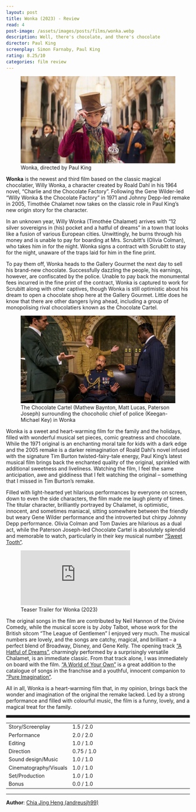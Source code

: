 ```yaml
---
layout: post
title: Wonka (2023) - Review
read: 4
post-image: /assets/images/posts/films/wonka.webp
description: Well, there's chocolate, and there's chocolate
director: Paul King
screenplay: Simon Farnaby, Paul King
rating: 8.25/10
categories: film review
---
```


<figure class="film">
  <img src="/assets/images/posts/films/wonka.webp" alt="Wonka movie still">
  <figcaption><i class="fa-solid fa-film"></i> Wonka, directed by Paul King</figcaption>
</figure>

**Wonka** is the newest and third film based on the classic magical chocolatier, Willy Wonka, a character created by Roald Dahl in his 1964 novel, “Charlie and the Chocolate Factory”. Following the Gene Wilder-led “Willy Wonka & the Chocolate Factory” in 1971 and Johnny Depp-led remake in 2005, Timothée Chalamet now takes on the classic role in Paul King’s new origin story for the character. 

In an unknown year, Willy Wonka (Timothée Chalamet) arrives with “12 silver sovereigns in (his) pocket and a hatful of dreams” in a town that looks like a fusion of various European cities. Unwittingly, he burns through his money and is unable to pay for boarding at Mrs. Scrubitt’s (Olivia Colman), who takes him in for the night. Wonka signs a contract with Scrubitt to stay for the night, unaware of the traps laid for him in the fine print. 

To pay them off, Wonka heads to the Gallery Gourmet the next day to sell his brand-new chocolate. Successfully dazzling the people, his earnings, however, are confiscated by the police. Unable to pay back the monumental fees incurred in the fine print of the contract, Wonka is captured to work for Scrubitt along with other captives, though Wonka is still optimistic about his dream to open a chocolate shop here at the Gallery Gourmet. Little does he know that there are other dangers lying ahead, including a group of monopolising rival chocolatiers known as the Chocolate Cartel.

<figure class="film">
  <img src="/assets/images/posts/films/wonka_2.webp" alt="Wonka movie still">
  <figcaption><i class="fa-solid fa-film"></i> The Chocolate Cartel (Mathew Baynton, Matt Lucas, Paterson Joseph) surrounding the chocoholic chief of police (Keegan-Michael Key) in Wonka</figcaption>
</figure>

Wonka is a sweet and heart-warming film for the family and the holidays, filled with wonderful musical set pieces, comic greatness and chocolate. While the 1971 original is an enchanting moral tale for kids with a dark edge and the 2005 remake is a darker reimagination of Roald Dahl’s novel infused with the signature Tim Burton twisted-fairy-tale energy, Paul King’s latest musical film brings back the enchanted quality of the original, sprinkled with additional sweetness and liveliness. Watching the film, I feel the same anticipation, awe and giddiness that I felt watching the original – something that I missed in Tim Burton’s remake. 

Filled with light-hearted yet hilarious performances by everyone on screen, down to even the side characters, the film made me laugh plenty of times. The titular character, brilliantly portrayed by Chalamet, is optimistic, innocent, and sometimes maniacal, sitting somewhere between the friendly but weary Gene Wilder performance and the introverted but chirpy Johnny Depp performance. Olivia Colman and Tom Davies are hilarious as a dual act, while the Paterson Joseph-led Chocolate Cartel is absolutely splendid and memorable to watch, particularly in their key musical number <a href="https://open.spotify.com/track/5a1aZ8imxtifdzQPftBTma?si=7620649b84dd4cf4" target="_blank">“Sweet Tooth”</a>.

<div class="film-trailer">
<figure>
  <iframe src="https://www.youtube.com/embed/otNh9bTjXWg" title="YouTube video player" frameborder="0" allow="accelerometer; autoplay; clipboard-write; encrypted-media; gyroscope; picture-in-picture; web-share" allowfullscreen></iframe>
  <figcaption><i class="fa-brands fa-youtube"></i> Teaser Trailer for Wonka (2023)</figcaption>
</figure>
</div>

The original songs in the film are contributed by Neil Hannon of the Divine Comedy, while the musical score is by Joby Talbot, whose work for the British sitcom “The League of Gentlemen” I enjoyed very much. The musical numbers are lovely, and the songs are catchy, magical, and brilliant – a perfect blend of Broadway, Disney, and Gene Kelly. The opening track <a href="https://open.spotify.com/track/0FILw3ZbdxQFxR0ci91ONt?si=a553e565c6f84bcf" target="_blank">“A Hatful of Dreams”</a>, charmingly performed by a surprisingly versatile Chalamet, is an immediate classic. From that track alone, I was immediately on board with the film. <a href="https://open.spotify.com/track/1ZfYtdc9FXkRmVXyNXxjoy?si=a2d66e809e7e45ac" target="_blank">“A World of Your Own”</a> is a great addition to the catalogue of songs in the franchise and a youthful, innocent companion to <a href="https://open.spotify.com/track/4f4HLo6L9CJNhD4mEYxrCL?si=2cab6528dce640b1" target="_blank">“Pure Imagination”</a>.

All in all, Wonka is a heart-warming film that, in my opinion, brings back the wonder and imagination of the original the remake lacked. Led by a strong performance and filled with colourful music, the film is a funny, lovely, and a magical treat for the family.

<hr style="border-style: dashed">

<table class="table table-sm table-striped table-hover">
  <colgroup>
    <col style="width: 30%;">
    <col style="width: 70%;">
  </colgroup>

  <tbody>
    <tr>
      <td>Story/Screenplay</td>
      <td>1.5 / 2.0</td>
    </tr>
    <tr>
      <td>Performance</td>
      <td>2.0 / 2.0</td>
    </tr>
    <tr>
      <td>Editing</td>
      <td>1.0 / 1.0</td>
    </tr>
    <tr>
      <td>Direction</td>
      <td>0.75 / 1.0</td>
    </tr>
    <tr>
      <td>Sound design/Music</td>
      <td>1.0 / 1.0</td>
    </tr>
    <tr>
      <td>Cinematography/Visuals</td>
      <td>1.0 / 1.0</td>
    </tr>
    <tr>
      <td>Set/Production</td>
      <td>1.0 / 1.0</td>
    </tr>
    <tr>
      <td>Bonus</td>
      <td>0.0 / 1.0</td>
    </tr>
  </tbody>
</table>

---

**Author**: <a href="https://github.com/andreusjh99" target="_blank">Chia Jing Heng (andreusjh99)</a>